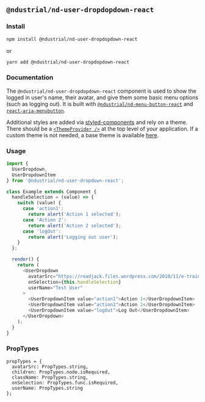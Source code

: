 ## `@ndustrial/nd-user-dropdopdown-react`

### Install

```bash
npm install @ndustrial/nd-user-dropdopdown-react
```

or

```bash
yarn add @ndustrial/nd-user-dropdopdown-react
```

### Documentation

The `@ndustrial/nd-user-dropdopdown-react` component is used to show the logged in user's name, their avatar, and give them some basic menu options (such as logging out). It is built with [`@ndustrial/nd-menu-button-react`](https://github.com/ndustrialio/nd-react-common/tree/v1/base/packages/nd-menu-button-react) and [`react-aria-menubutton`](https://github.com/davidtheclark/react-aria-menubutton).

Additional styles are added via [styled-components](https://www.styled-components.com/) and rely on a theme. There should be a [`<ThemeProvider />`](https://www.styled-components.com/docs/advanced) at the top level of your application. If a custom theme is not needed, a base theme is available [here](../nd-theme-react).

### Usage

```javascript
import {
  UserDropdown,
  UserDropdownItem
} from '@ndustrial/nd-user-dropdown-react';

class Example extends Component {
  handleSelection = (value) => {
    switch (value) {
      case 'action1':
        return alert('Action 1 selected');
      case 'Action 2':
        return alert('Action 2 selected');
      case 'logOut':
        return alert('Logging out user');
    }
  };

  render() {
    return (
      <UserDropdown
        avatarSrc="https://readjack.files.wordpress.com/2010/11/e-train1.jpg"
        onSelection={this.handleSelection}
        userName="Test User"
      >
        <UserDropdownItem value="action1">Action 1</UserDropdownItem>
        <UserDropdownItem value="action2">Action 2</UserDropdownItem>
        <UserDropdownItem value="logOut">Log Out</UserDropdownItem>
      </UserDropdown>
    );
  }
}
```

### PropTypes

```
propTypes = {
  avatarSrc: PropTypes.string,
  children: PropTypes.node.isRequired,
  className: PropTypes.string,
  onSelection: PropTypes.func.isRequired,
  userName: PropTypes.string
};
```

